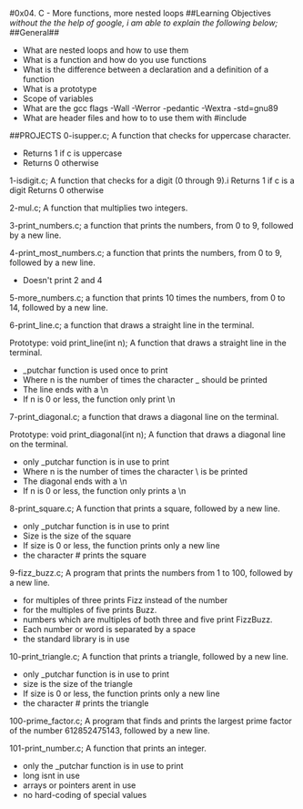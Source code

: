#0x04. C - More functions, more nested loops
##Learning Objectives
*without the the help of google, i am able to explain the following below;*
##General##
- What are nested loops and how to use them
- What is a function and how do you use functions
- What is the difference between a declaration and a definition of a function
- What is a prototype
- Scope of variables
- What are the gcc flags -Wall -Werror -pedantic -Wextra -std=gnu89
- What are header files and how to to use them with #include

##PROJECTS
0-isupper.c; A function that checks for uppercase character.
- Returns 1 if c is uppercase
- Returns 0 otherwise

1-isdigit.c; A function that checks for a digit (0 through 9).i
Returns 1 if c is a digit
Returns 0 otherwise

2-mul.c; A function that multiplies two integers.

3-print_numbers.c; a function that prints the numbers, from 0 to 9, followed by a new line.

4-print_most_numbers.c; a function that prints the numbers, from 0 to 9, followed by a new line.
- Doesn't print 2 and 4

5-more_numbers.c; a function that prints 10 times the numbers, from 0 to 14, followed by a new line.

6-print_line.c; a function that draws a straight line in the terminal.

Prototype: void print_line(int n); A function that draws a straight line in the terminal.
- _putchar function is used once to print
- Where n is the number of times the character _ should be printed
- The line ends with a \n
- If n is 0 or less, the function only print \n 

7-print_diagonal.c; a function that draws a diagonal line on the terminal.

Prototype: void print_diagonal(int n); A function that draws a diagonal line on the terminal.
- only _putchar function is in use to print
- Where n is the number of times the character \ is be printed
- The diagonal ends with a \n
- If n is 0 or less, the function only prints a \n

8-print_square.c; A function that prints a square, followed by a new line.
- only _putchar function is in use to print
- Size is the size of the square
- If size is 0 or less, the function prints only a new line
- the character # prints the square

9-fizz_buzz.c; A program that prints the numbers from 1 to 100, followed by a new line. 
- for multiples of three prints Fizz instead of the number
- for the multiples of five prints Buzz.
- numbers which are multiples of both three and five print FizzBuzz.
- Each number or word is separated by a space
- the standard library is in use

10-print_triangle.c; A function that prints a triangle, followed by a new line.
- only _putchar function is in use to print
- size is the size of the triangle
- If size is 0 or less, the function prints only a new line
- the character # prints the triangle

100-prime_factor.c; A program that finds and prints the largest prime factor of the number 612852475143, followed by a new line.

101-print_number.c; A function that prints an integer.
- only the _putchar function is in use to print
- long isnt in use
- arrays or pointers arent in use
- no hard-coding of  special values
